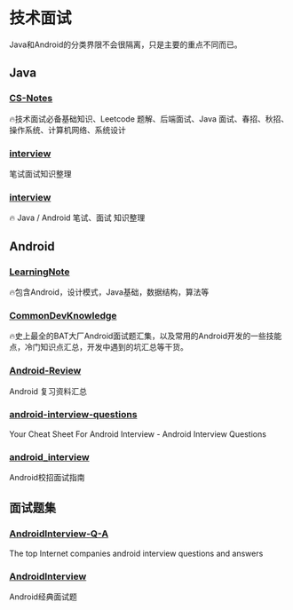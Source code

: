 # 技术面试
Java和Android的分类界限不会很隔离，只是主要的重点不同而已。
## Java
### [CS-Notes](https://github.com/CyC2018/CS-Notes)
🔥技术面试必备基础知识、Leetcode 题解、后端面试、Java 面试、春招、秋招、操作系统、计算机网络、系统设计

### [interview](https://github.com/HIT-Alibaba/interview)
笔试面试知识整理

### [interview](https://github.com/hadyang/interview)
🔥 Java / Android 笔试、面试 知识整理 

## Android
### [LearningNote](https://github.com/francistao/LearningNotes)
🔥包含Android，设计模式，Java基础，数据结构，算法等

### [CommonDevKnowledge](https://github.com/AweiLoveAndroid/CommonDevKnowledge)
🔥史上最全的BAT大厂Android面试题汇集，以及常用的Android开发的一些技能点，冷门知识点汇总，开发中遇到的坑汇总等干货。

### [Android-Review](https://github.com/JasonWu1111/Android-Review)
Android 复习资料汇总

### [android-interview-questions](https://github.com/MindorksOpenSource/android-interview-questions)
Your Cheat Sheet For Android Interview - Android Interview Questions 

### [android_interview](https://github.com/LRH1993/android_interview)
Android校招面试指南

## 面试题集
### [AndroidInterview-Q-A](https://github.com/JackyAndroid/AndroidInterview-Q-A)
The top Internet companies android interview questions and answers

### [AndroidInterview](https://github.com/yeungeek/AndroidInterview)
Android经典面试题
